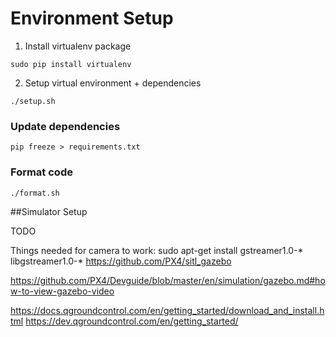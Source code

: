 # Environment Setup

1. Install virtualenv package

`sudo pip install virtualenv`

2. Setup virtual environment + dependencies

`./setup.sh`


### Update dependencies

`pip freeze > requirements.txt`


### Format code

`./format.sh`

##Simulator Setup

TODO

Things needed for camera to work:
sudo apt-get install gstreamer1.0-* libgstreamer1.0-*
https://github.com/PX4/sitl_gazebo

https://github.com/PX4/Devguide/blob/master/en/simulation/gazebo.md#how-to-view-gazebo-video


https://docs.qgroundcontrol.com/en/getting_started/download_and_install.html
https://dev.qgroundcontrol.com/en/getting_started/